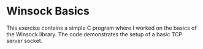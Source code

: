 # Winsock Basics

This exercise contains a simple C program where I worked on the basics of the Winsock library. The code demonstrates the setup of a basic TCP server socket.

